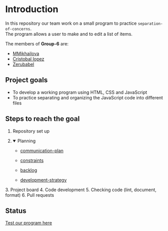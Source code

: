 # Introduction

In this repository our team work on a small program to practice `separation-of-concerns`.  
The program allows a user to make and to edit a list of items.

The members of **Group-6** are:

- [MMikhailova](https://github.com/MMikhailova)
- [Cristobal lopez](https://github.com/cristobal-lopez)
- [Zerubabel](https://github.com/zerubabel4)

## Project goals

- To develop a working program using HTML, CSS and JavaScript
- To practice separating and organizing the JavaScript code into different files

## Steps to reach the goal

1. Repository set up
2. <details open><summary>Planning</summary>

   - [communication-plan](communication-plan.md)

   - [constraints](constraints.md)

   - [backlog](backlog.md)
  
   - [development-strategy](development-strategy.md)

  </details>
3. Project board
4. Code development
5. Checking code (lint, document, format)
6. Pull requests

## Status

[Test our program here](https://lab-brussels-1.github.io/Group-6-A-list/)
